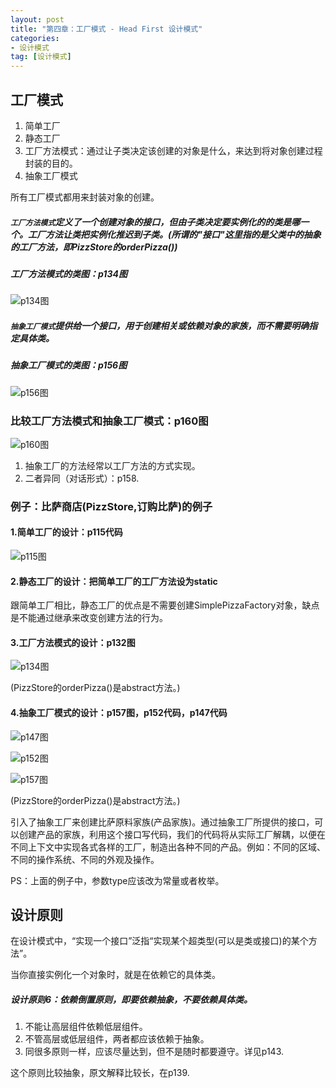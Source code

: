 ```yaml
---
layout: post
title: "第四章：工厂模式 - Head First 设计模式"
categories:
- 设计模式
tag: [设计模式]
---
```


## 工厂模式

1. 简单工厂
2. 静态工厂
3. 工厂方法模式：通过让子类决定该创建的对象是什么，来达到将对象创建过程封装的目的。
4. 抽象工厂模式

所有工厂模式都用来封装对象的创建。

##### `工厂方法模式`定义了一个创建对象的接口，但由子类决定要实例化的的类是哪一个。工厂方法让类把实例化推迟到子类。(所谓的"接口"这里指的是父类中的抽象的工厂方法，即PizzStore的orderPizza())

##### 工厂方法模式的类图：p134图

![p134图](/images/design-pattern/p134.png)

##### `抽象工厂模式`提供给一个接口，用于创建相关或依赖对象的家族，而不需要明确指定具体类。

##### 抽象工厂模式的类图：p156图

![p156图](/images/design-pattern/p156.png)

### 比较工厂方法模式和抽象工厂模式：p160图

![p160图](/images/design-pattern/p160.png)

1. 抽象工厂的方法经常以工厂方法的方式实现。
2. 二者异同（对话形式）：p158.

### 例子：比萨商店(PizzStore,订购比萨)的例子

#### 1.简单工厂的设计：p115代码

![p115图](/images/design-pattern/p115.png)

#### 2.静态工厂的设计：把简单工厂的工厂方法设为static

跟简单工厂相比，静态工厂的优点是不需要创建SimplePizzaFactory对象，缺点是不能通过继承来改变创建方法的行为。

#### 3.工厂方法模式的设计：p132图

![p134图](/images/design-pattern/p134.png)

(PizzStore的orderPizza()是abstract方法。)

#### 4.抽象工厂模式的设计：p157图，p152代码，p147代码

![p147图](/images/design-pattern/p147.png)

![p152图](/images/design-pattern/p152.png)

![p157图](/images/design-pattern/p157.png)

(PizzStore的orderPizza()是abstract方法。)

引入了抽象工厂来创建比萨原料家族(产品家族)。通过抽象工厂所提供的接口，可以创建产品的家族，利用这个接口写代码，我们的代码将从实际工厂解耦，以便在不同上下文中实现各式各样的工厂，制造出各种不同的产品。例如：不同的区域、不同的操作系统、不同的外观及操作。

PS：上面的例子中，参数type应该改为常量或者枚举。

## 设计原则

在设计模式中，“实现一个接口”泛指“实现某个超类型(可以是类或接口)的某个方法”。

当你直接实例化一个对象时，就是在依赖它的具体类。

##### 设计原则6：依赖倒置原则，即要依赖抽象，不要依赖具体类。

1. 不能让高层组件依赖低层组件。
2. 不管高层或低层组件，两者都应该依赖于抽象。
3. 同很多原则一样，应该尽量达到，但不是随时都要遵守。详见p143.

这个原则比较抽象，原文解释比较长，在p139.




